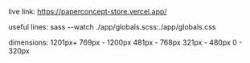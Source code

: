 live link:
https://paperconcept-store.vercel.app/

useful lines:
sass --watch ./app/globals.scss:./app/globals.css

dimensions:
1201px+
769px - 1200px
481px - 768px
321px - 480px
0 - 320px
